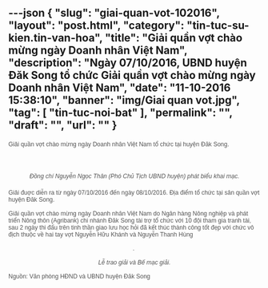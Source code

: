 ---json
{
    "slug": "giai-quan-vot-102016",
    "layout": "post.html",
    "category": "tin-tuc-su-kien.tin-van-hoa",
    "title": "Giải quần vợt chào mừng ngày Doanh nhân Việt Nam",
    "description": "Ngày 07/10/2016, UBND huyện Đăk Song tổ chức Giải quần vợt chào mừng ngày Doanh nhân Việt Nam",
    "date": "11-10-2016 15:38:10",
    "banner": "img/Giai quan vot.jpg",
    "tag": [
        "tin-tuc-noi-bat"
    ],
    "permalink": "",
    "draft": "",
    "url": ""
}
---
<div style="text-align: left;"><span style="color: rgb(83, 83, 83); font-family: Arial; font-size: 12px; text-align: justify; line-height: 1.4;">Giải quần vợt chào mừng ngày Doanh nhân Việt Nam tổ chức tại huyện Đăk Song.</span></div><div style="text-align: left;"><br></div><div style="text-align: center;"><span style="color: rgb(83, 83, 83); font-family: Arial; font-size: 12px; text-align: justify;">&nbsp;</span><img src="http://www.mediafire.com/convkey/75f4/iz7gxz14g5d37c4zg.jpg" alt="" style="color: rgb(83, 83, 83); font-family: Arial; font-size: 12px; text-align: justify; max-width: 450px !important;"><span style="color: rgb(83, 83, 83); font-family: Arial; font-size: 12px; text-align: justify;">&nbsp;</span></div><div style="text-align: center;"><span style="color: rgb(83, 83, 83); font-family: Arial; font-size: 12px; line-height: 1.4; text-align: justify;"><br></span></div><div style="text-align: center;"><span style="color: rgb(83, 83, 83); font-family: Arial; font-size: 12px; line-height: 1.4; text-align: justify;"><i>Đồng chí Nguyễn Ngọc Thân (Phó Chủ Tịch UBND huyện) phát biểu khai mạc.</i></span></div><div style="text-align: left;"><br></div><div style="text-align: left;"><span style="color: rgb(83, 83, 83); font-family: Arial; font-size: 12px; text-align: justify;">Giải đuợc diễn ra từ ngày 07/10/2016 đến ngày 08/10/2016. Địa điểm tổ chức tại sân quần vợt huyện Đăk Song. </span></div><div style="text-align: left;"><span style="color: rgb(83, 83, 83); font-family: Arial; font-size: 12px; text-align: justify;"><br></span></div><div style="text-align: left;"><span style="color: rgb(83, 83, 83); font-family: Arial; font-size: 12px; text-align: justify;">Giải quần vợt chào mừng ngày Doanh nhân Việt Nam do Ngân hàng Nông nghiệp và phát triển Nông thôn (Agribank) chi nhánh Đăk Song tài trợ tổ chức với 10 đội tham gia tranh tài, sau 2 ngày thi đấu trên tinh thần giao lưu học hỏi đã kết thúc thành công tốt đẹp với chức vô địch thuộc về hai tay vợt Nguyễn Hữu Khánh và Nguyễn Thanh Hùng</span></div><div style="text-align: left;"><span style="color: rgb(83, 83, 83); font-family: Arial; font-size: 12px; text-align: justify;"><br></span></div><div style="text-align: center;"><span style="color: rgb(83, 83, 83); font-family: Arial; font-size: 12px; text-align: justify;">.</span><img src="http://www.mediafire.com/convkey/5c93/28x2box6y83u2cozg.jpg" alt="" style="color: rgb(83, 83, 83); font-family: Arial; font-size: 12px; text-align: justify; max-width: 450px !important;"><span style="color: rgb(83, 83, 83); font-family: Arial; font-size: 12px; text-align: justify;">&nbsp;</span></div><div style="text-align: center;"><span style="color: rgb(83, 83, 83); font-family: Arial; font-size: 12px; text-align: justify;"><br></span></div><div style="text-align: center;"><span style="color: rgb(83, 83, 83); font-family: Arial; font-size: 12px; text-align: justify;"><i>Lễ trao giải và Bế mạc giải. </i></span></div><div style="text-align: left;"><span style="color: rgb(83, 83, 83); font-family: Arial; font-size: 12px; text-align: justify;"><br></span></div><div style="text-align: left;"><span style="color: rgb(83, 83, 83); font-family: Arial; font-size: 12px; text-align: justify;">Nguồn: Văn phòng HĐND và UBND huyện Đăk Song</span><br></div>